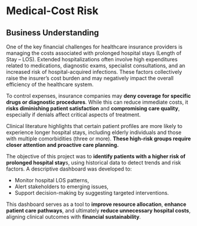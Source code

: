 # Medical-Cost Risk

## Business Understanding
One of the key financial challenges for healthcare insurance providers is managing the costs associated with prolonged hospital stays (Length of Stay – LOS). Extended hospitalizations often involve high expenditures related to medications, diagnostic exams, specialist consultations, and an increased risk of hospital-acquired infections. These factors collectively raise the insurer’s cost burden and may negatively impact the overall efficiency of the healthcare system.

To control expenses, insurance companies may **deny coverage for specific drugs or diagnostic procedures**. While this can reduce immediate costs, it **risks diminishing patient satisfaction** and **compromising care quality**, especially if denials affect critical aspects of treatment.

Clinical literature highlights that certain patient profiles are more likely to experience longer hospital stays, including elderly individuals and those with multiple comorbidities (three or more). **These high-risk groups require closer attention and proactive care planning.**

The objective of this project was to **identify patients with a higher risk of prolonged hospital stay**s, using historical data to detect trends and risk factors. A descriptive dashboard was developed to:

* Monitor hospital LOS patterns,
* Alert stakeholders to emerging issues,
* Support decision-making by suggesting targeted interventions.

This dashboard serves as a tool to **improve resource allocation**, **enhance patient care pathways**, and ultimately **reduce unnecessary hospital costs**, aligning clinical outcomes with **financial sustainability**.
